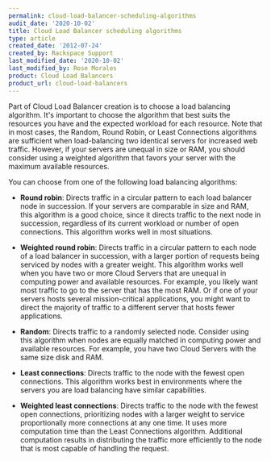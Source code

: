 ```yaml
---
permalink: cloud-load-balancer-scheduling-algorithms
audit_date: '2020-10-02'
title: Cloud Load Balancer scheduling algorithms
type: article
created_date: '2012-07-24'
created_by: Rackspace Support
last_modified_date: '2020-10-02'
last_modified_by: Rose Morales
product: Cloud Load Balancers
product_url: cloud-load-balancers
---
```


Part of Cloud Load Balancer creation is to choose a load balancing algorithm.
It's important to choose the algorithm that best suits the resources you have
and the expected workload for each resource. Note that in most cases, the
Random, Round Robin, or Least Connections algorithms are sufficient when
load-balancing two identical servers for increased web traffic. However, if your
servers are unequal in size or RAM, you should consider using a weighted
algorithm that favors your server with the maximum available resources.

You can choose from one of the following load balancing algorithms:

- **Round robin**: Directs traffic in a circular pattern to
  each load balancer node in succession. If your servers are comparable in
  size and RAM, this algorithm is a good choice, since it directs traffic to the
  next node in succession, regardless of its current workload or number of open
  connections. This algorithm works well in most situations.

- **Weighted round robin**: Directs traffic in a circular pattern to each node
  of a load balancer in succession, with a larger portion of requests being
  serviced by nodes with a greater weight. This algorithm works well when you
  have two or more Cloud Servers that are unequal in computing power and
  available resources. For example, you likely want most traffic to go to
  the server that has the most RAM. Or if one of your servers hosts several
  mission-critical applications, you might want to direct the majority of traffic
  to a different server that hosts fewer applications.

- **Random**: Directs traffic to a randomly selected node.
  Consider using this algorithm when nodes are equally matched in computing
  power and available resources. For example, you have two Cloud Servers with
  the same size disk and RAM.

- **Least connections**: Directs traffic to the node with the fewest open
  connections. This algorithm works best in environments where the servers you are load
  balancing have similar capabilities.

- **Weighted least connections**: Directs traffic to the node with the
  fewest open connections, prioritizing nodes with a larger weight to service
  proportionally more connections at any one time. It uses more computation time
  than the Least Connections algorithm. Additional computation results in
  distributing the traffic more efficiently to the node that is most capable of
  handling the request.
